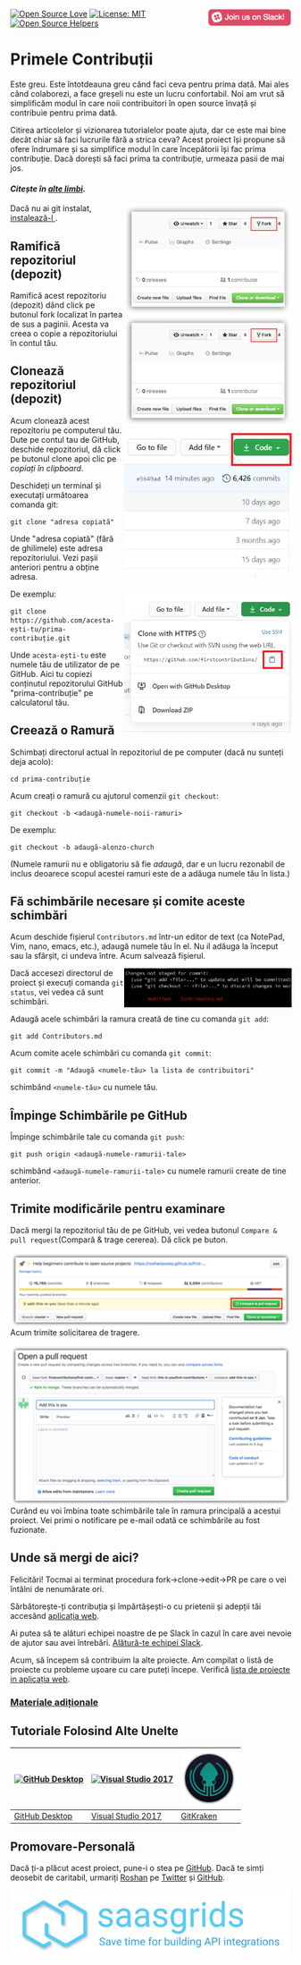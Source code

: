 [![Open Source Love](https://badges.frapsoft.com/os/v1/open-source.svg?v=103)](https://github.com/ellerbrock/open-source-badges/)
[<img align="right" width="150" src="../assets/join-slack-team.png">](https://join.slack.com/t/firstcontributors/shared_invite/enQtMzE1MTYwNzI3ODQ0LTZiMDA2OGI2NTYyNjM1MTFiNTc4YTRhZTg4OWZjMzA0ZWZmY2UxYzVkMzI1ZmVmOWI4ODdkZWQwNTM2NDVmNjY)
[![License: MIT](https://img.shields.io/badge/License-MIT-green.svg)](https://opensource.org/licenses/MIT)
[![Open Source Helpers](https://www.codetriage.com/roshanjossey/first-contributions/badges/users.svg)](https://www.codetriage.com/roshanjossey/first-contributions)


# Primele Contribuții

Este greu. Este întotdeauna greu când faci ceva pentru prima dată. Mai ales când colaborezi, a face greșeli nu este un lucru confortabil. Noi am vrut să simplificăm modul în care noii contribuitori în open source învață și contribuie pentru prima dată.

Citirea articolelor și vizionarea tutorialelor poate ajuta, dar ce este mai bine decât chiar să faci lucrurile fără a strica ceva? Acest proiect își propune să ofere îndrumare și sa simplifice modul în care începătorii își fac prima contribuție. Dacă dorești să faci prima ta contribuție, urmeaza pasii de mai jos.

#### *Citește în [alte limbi](Translations.md).*

<img align="right" width="300" src="../assets/fork.png" alt="fork this repository" />

Dacă nu ai git instalat, [ instalează-l ]( https://help.github.com/articles/set-up-git/ ).

## Ramifică repozitoriul (depozit)

<img align="right" width="300" src="../assets/fork.png" alt="fork this repository" />

Ramifică acest repozitoriu (depozit) dând click pe butonul fork localizat în partea de sus a paginii.
Acesta va creea o copie a repozitoriului în contul tău.

## Clonează repozitoriul (depozit)

<img align="right" width="300" src="../assets/clone.png" alt="clone this repository" />

Acum clonează acest repozitoriu pe computerul tău. Dute pe contul tau de GitHub, deschide repozitoriul, dă click pe butonul clone apoi clic pe *copiați în clipboard*.

Deschideți un terminal și executați următoarea comanda git:

```
git clone "adresa copiată"
```
Unde "adresa copiată" (fără de ghilimele) este adresa repozitoriului. Vezi pașii anteriori pentru a obține adresa.

<img align="right" width="300" src="../assets/copy-to-clipboard.png" alt="copy URL to clipboard" />

De exemplu:
```
git clone https://github.com/acesta-ești-tu/prima-contribuție.git
```
Unde `acesta-ești-tu` este numele tău de utilizator de pe GitHub. Aici tu copiezi conținutul repozitorului GitHub "prima-contribuție" pe calculatorul tău.

## Creează o Ramură

Schimbați directorul actual în repozitoriul de pe computer (dacă nu sunteți deja acolo):

```
cd prima-contribuție
```
Acum creați o ramură cu ajutorul comenzii `git checkout`:
```
git checkout -b <adaugă-numele-noii-ramuri>
```

De exemplu:
```
git checkout -b adaugă-alonzo-church
```
(Numele ramurii nu e obligatoriu să fie *adaugă*, dar e un lucru rezonabil de inclus deoarece scopul acestei ramuri este de a adăuga numele tău în lista.)

## Fă schimbările necesare și comite aceste schimbări

Acum deschide fișierul `Contributors.md` într-un editor de text (ca NotePad, Vim, nano, emacs, etc.), adaugă numele tău în el. Nu il adăuga la început sau la sfârșit, ci undeva între. Acum salvează fișierul.

<img align="right" width="300" src="../assets/git-status.png" alt="git status" />

Dacă accesezi directorul de proiect și execuți comanda `git status`, vei vedea că sunt schimbări.

Adaugă acele schimbări la ramura creată de tine cu comanda `git add`:
```
git add Contributors.md
```

Acum comite acele schimbări cu comanda `git commit`:
```
git commit -m "Adaugă <numele-tău> la lista de contribuitori"
```
schimbând `<numele-tău>` cu numele tău.

## Împinge Schimbările pe GitHub

Împinge schimbările tale cu comanda `git push`:
```
git push origin <adaugă-numele-ramurii-tale>
```
schimbând `<adaugă-numele-ramurii-tale>` cu numele ramurii create de tine anterior.

## Trimite modificările pentru examinare

Dacă mergi la repozitoriul tău de pe GitHub, vei vedea butonul `Compare & pull request`(Compară & trage cererea). Dă click pe buton.

<img style="float: right;" src="../assets/compare-and-pull.png" alt="create a pull request" />

Acum trimite solicitarea de tragere.

<img style="float: right;" src="../assets/submit-pull-request.png" alt="submit pull request" />

Curând eu voi îmbina toate schimbările tale în ramura principală a acestui proiect. Vei primi o notificare pe e-mail odată ce schimbările au fost fuzionate.

## Unde să mergi de aici?
Felicitări! Tocmai ai terminat procedura fork->clone->edit->PR pe care o vei întâlni de nenumărate ori.

Sărbătorește-ți contribuția și împărtășești-o cu prietenii și adepții tăi accesând [aplicația web](https://roshanjossey.github.io/first-contributions/#social-share).

Ai putea să te alături echipei noastre de pe Slack în cazul în care avei nevoie de ajutor sau avei întrebări. [Alătură-te echipei Slack](https://join.slack.com/t/firstcontributors/shared_invite/enQtMzE1MTYwNzI3ODQ0LTZiMDA2OGI2NTYyNjM1MTFiNTc4YTRhZTg4OWZjMzA0ZWZmY2UxYzVkMzI1ZmVmOWI4ODdkZWQwNTM2NDVmNjY).

Acum, să începem să contribuim la alte proiecte. Am compilat o listă de proiecte cu probleme ușoare cu care puteți începe. Verifică  [lista de proiecte in aplicația web](https://roshanjossey.github.io/first-contributions/#project-list).

### [ Materiale adiționale ](../additional-material/git_workflow_scenarios/additional-material.md)


## Tutoriale Folosind Alte Unelte

|<a href="../github-desktop-tutorial.md"><img alt="GitHub Desktop" src="https://desktop.github.com/images/desktop-icon.svg" width="100"></a>|<a href="../github-windows-vs2017-tutorial.md"><img alt="Visual Studio 2017" src="https://www.visualstudio.com/wp-content/uploads/2017/11/microsoft-visual-studio.svg" width="100"></a>|<a href="../gitkraken-tutorial.md"><img alt="GitKraken" src="../assets/gk-icon.png" width="100"></a>|
|---|---|---|
|[GitHub Desktop](../github-desktop-tutorial.md)|[Visual Studio 2017](../github-windows-vs2017-tutorial.md)|[GitKraken](../gitkraken-tutorial.md)|

## Promovare-Personală

Dacă ți-a plăcut acest proiect, pune-i o stea pe [GitHub](https://github.com/Roshanjossey/first-contributions).
Dacă te simți deosebit de caritabil, urmariți [Roshan](https://roshanjossey.github.io/) pe
[Twitter](https://twitter.com/sudo__bangbang) și
[GitHub](https://github.com/roshanjossey).

<a href="http://saasgrids.com"> <img alt="http://saasgrids.com" src="../assets/saasgrids-banner.png" width="500"></a>
